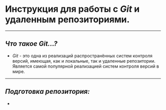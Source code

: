# Инструкция для работы с *Git* и удаленным репозиториями.
***
## *Что такое Git...?*
+ *Git* - это одна из реализаций распространённых систем контроля версий, имеющая, как и локальные, так и удаленные репозитории. Является самой популярной реализацией систем контроля версий в мире.
***
## *Подготовка репозитория:*
+ 
